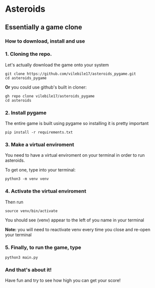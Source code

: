 # Asteroids
## Essentially a game clone


### How to download, install and use

### 1. Cloning the repo.

Let's actually download the game onto your system

```
git clone https://github.com/vilebile17/asteroids_pygame.git
cd asteroids_pygame
```
**Or** you could use github's built in cloner:
```
gh repo clone vilebile17/asteroids_pygame
cd asteroids
```

### 2. Install pygame
The entire game is built using pygame so installing it is pretty important
```
pip install -r requirements.txt
```
### 3. Make a virtual enviroment
You need to have a virtual enviroment on your terminal in order to run asteroids.

To get one, type into your terminal:

``` 
python3 -m venv venv
```
### 4. Activate the virtual enviroment
Then run
```
source venv/bin/activate
```
You should see (venv) appear to the left of you name in your terminal

**Note:** you will need to reactivate venv every time you close and re-open your terminal
### 5. Finally, to run the game, type

```
python3 main.py
```

### And that's about it!
Have fun and try to see how high you can get your score!
